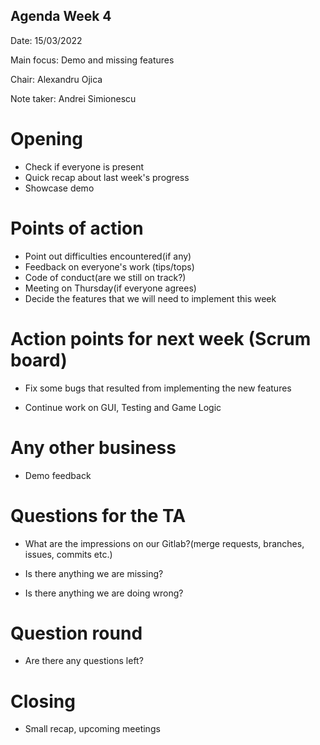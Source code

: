 
## Agenda Week 4

  

Date: 15/03/2022

Main focus: Demo and missing features

Chair: Alexandru Ojica

Note taker: Andrei Simionescu

  

# Opening

- Check if everyone is present
- Quick recap about last week's progress
- Showcase demo

  

# Points of action

- Point out difficulties encountered(if any)
- Feedback on everyone's work (tips/tops)
- Code of conduct(are we still on track?)
- Meeting on Thursday(if everyone agrees)
- Decide the features that we will need to implement this week

  

# Action points for next week (Scrum board)

- Fix some bugs that resulted from implementing the new features

- Continue work on GUI, Testing and Game Logic

  

# Any other business

- Demo feedback

  

# Questions for the TA

- What are the impressions on our Gitlab?(merge requests, branches, issues, commits etc.)

- Is there anything we are missing?
- Is there anything we are doing wrong?

  

# Question round

- Are there any questions left?

  

# Closing

- Small recap, upcoming meetings
